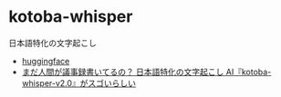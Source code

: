 # kotoba-whisper

日本語特化の文字起こし

- [huggingface](https://huggingface.co/kotoba-tech/kotoba-whisper-v2.2)
- [まだ人間が議事録書いてるの？ 日本語特化の文字起こし AI『kotoba-whisper-v2.0』がスゴいらしい](https://data.wingarc.com/kotoba-whisper-v2-0-77713)
